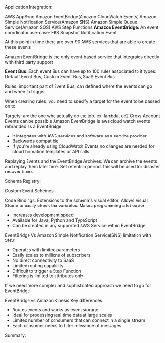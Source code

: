 Application Integration:

AWS AppSync
Amazon EventBridge(Amazon CloudWatch Events)
Amazon Simple Notification Service(Amazon SNS)
Amazon Simple Queue Service(Amazon SQS)
AWS Step Functions
**Amazon EventBridge:** An event coordinator use-case: EBS Snapshot Notification Event

At this point in time there are over 90 AWS services that are able to create these events

Amazon EventBridge is the only event-based service that integrates directly with third party support

**Event Bus:** Each event Bus can have up to 100 rules associated to it types: Default Event Bus, Custom Event Bus, SaaS Event Bus

Rules: important part of Event Bus, can defined where the events can go and when to trigger

When creating rules, you need to specify a target for the event to be passed on to

Targets: are the one who actually do the job. ex: lambda, ec2
Cross Account Events can be possible
Amazon EventBridge is aws cloud watch events rebranded as a EventBridge
- it integrates with AWS services and software as a service provider
- Backwards compatible
- If you're already using CloudWatch Events no changes are needed for cloud formation templates or API calls.

Replaying Events and the EventBridge Archives:
We can archive the events and replay them later time. Set retention period. this will be used for disaster recover times

Schema Registry:

Custom Event Schemes

Code Bindings: Extensions to the schema's visual editor. Allows Visual Studio to easily check the variables. Makes programming a lot easier
- Increases development speed
- Available for Java, Python and TypeScript
- Can be created in any supported AWS Service within EventBridge

EventBridge Vs Amazon Simple Notification Service(SNS)
limitation with SNS:
- Operates with limited parameters
- Easily scales to millions of subscribers
- No direct connectivity to SaaS
- Limited routing capability
- Difficult to trigger a Step Function
- Filtering is limited to attributes only

If we need more complex and sophisticated approach we need to go for EventBridge

EventBridge vs Amazon Kinesis
Key differences:
- Routes events and works as event storage
- Ideal for processing real time data at large scales
- Limited number of consumers that can connect in a single stream
- Each consumer needs to filter relevance of messages.

Summary:
